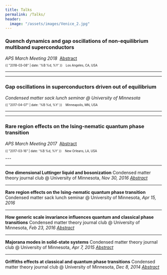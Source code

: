```yaml
---
title: Talks
permalink: /Talks/
header:
  image: "/assets/images/Venice_2.jpg"
---
```

<h3>Quench dynamics and gap oscillations of non-equilibrium multiband superconductors</h3>
<em>APS March Meeting 2018 </em> &nbsp;<a href="https://meetings.aps.org/Meeting/MAR18/Session/R31.3">Abstract</a>
<p class="page__meta" style="font-size:70%;"> <i class="far fa-calendar-alt" aria-hidden="true"></i> {{ "2018-03-08" | date: '%B %d, %Y' }} &nbsp;&nbsp; <i class="fas fa-map-marked-alt"></i> Los Angeles, CA, USA</p>

---
<hr />

<h3>Gap oscillations in superconductors driven out of equilibrium</h3>
<em>Condensed matter sack lunch seminar @ University of Minnesota</em>
<p class="page__meta" style="font-size:70%;"> <i class="far fa-calendar-alt" aria-hidden="true"></i> {{ "2017-04-07" | date: '%B %d, %Y' }} &nbsp;&nbsp; <i class="fas fa-map-marked-alt"></i> Minneapolis, MN, USA</p>

---
<hr />

<h3>Rare region effects on the Ising-nematic quantum phase transition</h3>
<em>APS March Meeting 2017</em> &nbsp;<a href="http://meetings.aps.org/Meeting/MAR17/Session/R39.2">Abstract</a>
<p class="page__meta" style="font-size:70%;"> <i class="far fa-calendar-alt" aria-hidden="true"></i> {{ "2017-03-16" | date: '%B %d, %Y' }} &nbsp;&nbsp; <i class="fas fa-map-marked-alt"></i> New Orleans, LA, USA</p>
---
<hr />
<strong>One dimensional Luttinger liquid and bosonization</strong>
Condensed matter theory journal club @ University of Minnesota, <em>Nov 30, 2016</em>
<em><a href="http://www.physics.umn.edu/events/calendar/spa.all/2016/fall/calendar.html?item=44941">Abstract</a></em>

<hr />

<strong>Rare region effects on the Ising-nematic quantum phase transition</strong>
Condensed matter sack lunch seminar @ University of Minnesota, <em>Apr 15, 2016</em>

<hr />

<strong>How generic scale invariance influences quantum and classical phase transitions</strong>
Condensed matter theory journal club @ University of Minnesota, <em>Feb 23, 2016</em>
<em><a href="http://www.physics.umn.edu/events/calendar/spa.all/2016/spring/calendar.html?item=40371">Abstract</a></em>

<hr />

<strong>Majorana modes in solid-state systems</strong>
Condensed matter theory journal club @ University of Minnesota, <em>Apr 7, 2015</em>
<a href="http://www.physics.umn.edu/events/calendar/spa.all/2015/spring/calendar.html?item=34381"><em>Abstract</em></a>

<hr />

<strong>Griffiths effects at classical and quantum phase transitions</strong>
Condensed matter theory journal club @ University of Minnesota, <em>Dec 8, 2014</em>
<em><a href="http://www.physics.umn.edu/events/calendar/spa.all/2014/fall/calendar.html?item=32121">Abstract</a></em>
